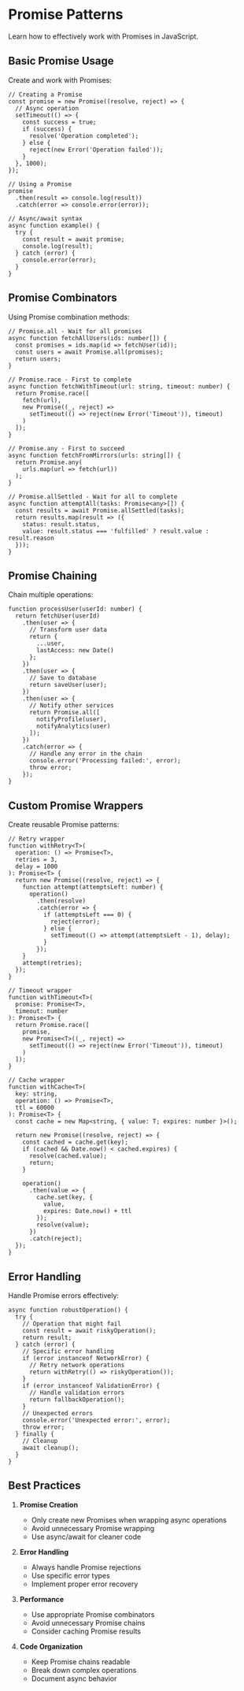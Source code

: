 # Promise Patterns

Learn how to effectively work with Promises in JavaScript.

## Basic Promise Usage

Create and work with Promises:

```typescript:preview
// Creating a Promise
const promise = new Promise((resolve, reject) => {
  // Async operation
  setTimeout(() => {
    const success = true;
    if (success) {
      resolve('Operation completed');
    } else {
      reject(new Error('Operation failed'));
    }
  }, 1000);
});

// Using a Promise
promise
  .then(result => console.log(result))
  .catch(error => console.error(error));

// Async/await syntax
async function example() {
  try {
    const result = await promise;
    console.log(result);
  } catch (error) {
    console.error(error);
  }
}
```

## Promise Combinators

Using Promise combination methods:

```typescript:preview
// Promise.all - Wait for all promises
async function fetchAllUsers(ids: number[]) {
  const promises = ids.map(id => fetchUser(id));
  const users = await Promise.all(promises);
  return users;
}

// Promise.race - First to complete
async function fetchWithTimeout(url: string, timeout: number) {
  return Promise.race([
    fetch(url),
    new Promise((_, reject) =>
      setTimeout(() => reject(new Error('Timeout')), timeout)
    )
  ]);
}

// Promise.any - First to succeed
async function fetchFromMirrors(urls: string[]) {
  return Promise.any(
    urls.map(url => fetch(url))
  );
}

// Promise.allSettled - Wait for all to complete
async function attemptAll(tasks: Promise<any>[]) {
  const results = await Promise.allSettled(tasks);
  return results.map(result => ({
    status: result.status,
    value: result.status === 'fulfilled' ? result.value : result.reason
  }));
}
```

## Promise Chaining

Chain multiple operations:

```typescript:preview
function processUser(userId: number) {
  return fetchUser(userId)
    .then(user => {
      // Transform user data
      return {
        ...user,
        lastAccess: new Date()
      };
    })
    .then(user => {
      // Save to database
      return saveUser(user);
    })
    .then(user => {
      // Notify other services
      return Promise.all([
        notifyProfile(user),
        notifyAnalytics(user)
      ]);
    })
    .catch(error => {
      // Handle any error in the chain
      console.error('Processing failed:', error);
      throw error;
    });
}
```

## Custom Promise Wrappers

Create reusable Promise patterns:

```typescript:preview
// Retry wrapper
function withRetry<T>(
  operation: () => Promise<T>,
  retries = 3,
  delay = 1000
): Promise<T> {
  return new Promise((resolve, reject) => {
    function attempt(attemptsLeft: number) {
      operation()
        .then(resolve)
        .catch(error => {
          if (attemptsLeft === 0) {
            reject(error);
          } else {
            setTimeout(() => attempt(attemptsLeft - 1), delay);
          }
        });
    }
    attempt(retries);
  });
}

// Timeout wrapper
function withTimeout<T>(
  promise: Promise<T>,
  timeout: number
): Promise<T> {
  return Promise.race([
    promise,
    new Promise<T>((_, reject) =>
      setTimeout(() => reject(new Error('Timeout')), timeout)
    )
  ]);
}

// Cache wrapper
function withCache<T>(
  key: string,
  operation: () => Promise<T>,
  ttl = 60000
): Promise<T> {
  const cache = new Map<string, { value: T; expires: number }>();

  return new Promise((resolve, reject) => {
    const cached = cache.get(key);
    if (cached && Date.now() < cached.expires) {
      resolve(cached.value);
      return;
    }

    operation()
      .then(value => {
        cache.set(key, {
          value,
          expires: Date.now() + ttl
        });
        resolve(value);
      })
      .catch(reject);
  });
}
```

## Error Handling

Handle Promise errors effectively:

```typescript:preview
async function robustOperation() {
  try {
    // Operation that might fail
    const result = await riskyOperation();
    return result;
  } catch (error) {
    // Specific error handling
    if (error instanceof NetworkError) {
      // Retry network operations
      return withRetry(() => riskyOperation());
    }
    if (error instanceof ValidationError) {
      // Handle validation errors
      return fallbackOperation();
    }
    // Unexpected errors
    console.error('Unexpected error:', error);
    throw error;
  } finally {
    // Cleanup
    await cleanup();
  }
}
```

## Best Practices

1. **Promise Creation**

   - Only create new Promises when wrapping async operations
   - Avoid unnecessary Promise wrapping
   - Use async/await for cleaner code

2. **Error Handling**

   - Always handle Promise rejections
   - Use specific error types
   - Implement proper error recovery

3. **Performance**

   - Use appropriate Promise combinators
   - Avoid unnecessary Promise chains
   - Consider caching Promise results

4. **Code Organization**
   - Keep Promise chains readable
   - Break down complex operations
   - Document async behavior
